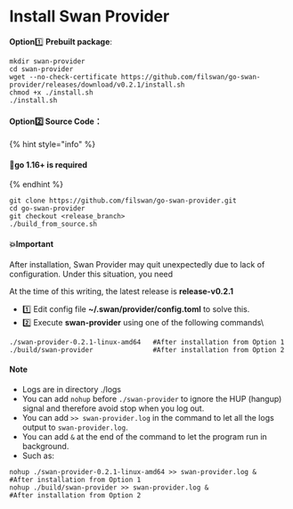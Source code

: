 # Install Swan Provider

**Option**1️⃣ **Prebuilt package**:

```
mkdir swan-provider
cd swan-provider
wget --no-check-certificate https://github.com/filswan/go-swan-provider/releases/download/v0.2.1/install.sh
chmod +x ./install.sh
./install.sh
```

#### Option2️⃣ Source Code：&#x20;

{% hint style="info" %}
#### 🔔**go 1.16+** is required
{% endhint %}

```
git clone https://github.com/filswan/go-swan-provider.git
cd go-swan-provider
git checkout <release_branch>
./build_from_source.sh
```

#### 💥Important

After installation, Swan Provider may quit unexpectedly due to lack of configuration. Under this situation, you need

At the time of this writing, the latest release is **release-v0.2.1**

* 1️⃣ Edit config file **\~/.swan/provider/config.toml** to solve this.
* 2️⃣ Execute **swan-provider** using one of the following commands\


```
./swan-provider-0.2.1-linux-amd64   #After installation from Option 1
./build/swan-provider               #After installation from Option 2
```

#### Note

* Logs are in directory ./logs
* You can add `nohup` before `./swan-provider` to ignore the HUP (hangup) signal and therefore avoid stop when you log out.
* You can add `>> swan-provider.log` in the command to let all the logs output to `swan-provider.log`.
* You can add `&` at the end of the command to let the program run in background.
* Such as:

```
nohup ./swan-provider-0.2.1-linux-amd64 >> swan-provider.log &   #After installation from Option 1
nohup ./build/swan-provider >> swan-provider.log &               #After installation from Option 2
```
